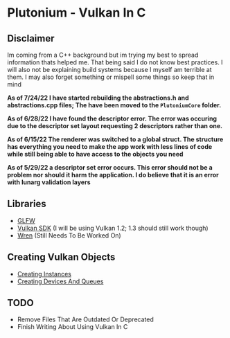 # Plutonium - Vulkan In C


## Disclaimer
Im coming from a C++ background but im trying my best to spread information thats helped me. That being said I do not know best practices.
I will also not be explaining build systems because I myself am terrible at them.
I may also forget something or mispell some things so keep that in mind

**As of 7/24/22 I have started rebuilding the abstractions.h and abstractions.cpp files; The have been moved to the `PlutoniumCore` folder.**

**As of 6/28/22 I have found the descriptor error. The error was occuring due to the descriptor set layout requesting 2 descriptors rather than one.**

**As of 6/15/22 The renderer was switched to a global struct. The structure has everything you need to make the app work with less lines of code while still being able to have access to the objects you need**

**As of 5/29/22 a descriptor set error occurs. This error should not be a problem nor should it harm the application. I do believe that it is an error with lunarg validation layers**

## Libraries
- [GLFW](https://www.glfw.org/)
- [Vulkan SDK](https://vulkan.lunarg.com/) (I will be using Vulkan 1.2; 1.3 should still work though)
- [Wren](https://wren.io/) (Still Needs To Be Worked On)

## Creating Vulkan Objects
- [Creating Instances](https://github.com/Bryson-C/Plutonium/blob/main/Instance.md)
- [Creating Devices And Queues](https://github.com/Bryson-C/Plutonium/blob/main/Devices.md)

## TODO
- Remove Files That Are Outdated Or Deprecated
- Finish Writing About Using Vulkan In C
